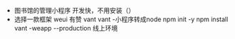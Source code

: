  - 图书馆的管理小程序
     开发快，不用安装（）
 - 选择一款框架
     weui 有赞 vant
     vant
     -小程序转成node
      npm init -y
      npm install vant -weapp --production
      线上环境